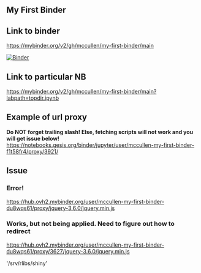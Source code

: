 ## My First Binder

## Link to binder
https://mybinder.org/v2/gh/mccullen/my-first-binder/main

[![Binder](https://mybinder.org/badge_logo.svg)](https://mybinder.org/v2/gh/mccullen/my-first-binder/main)


## Link to particular NB
https://mybinder.org/v2/gh/mccullen/my-first-binder/main?labpath=topdir.ipynb

## Example of url proxy
**Do NOT forget trailing slash! Else, fetching scripts will not work and you will get issue below!**
https://notebooks.gesis.org/binder/jupyter/user/mccullen-my-first-binder-f1t58fr4/proxy/3921/

## Issue
### Error!
https://hub.ovh2.mybinder.org/user/mccullen-my-first-binder-du8wqs61/proxy/jquery-3.6.0/jquery.min.js
### Works, but not being applied. Need to figure out how to redirect
https://hub.ovh2.mybinder.org/user/mccullen-my-first-binder-du8wqs61/proxy/3627/jquery-3.6.0/jquery.min.js


'/srv/rlibs/shiny'